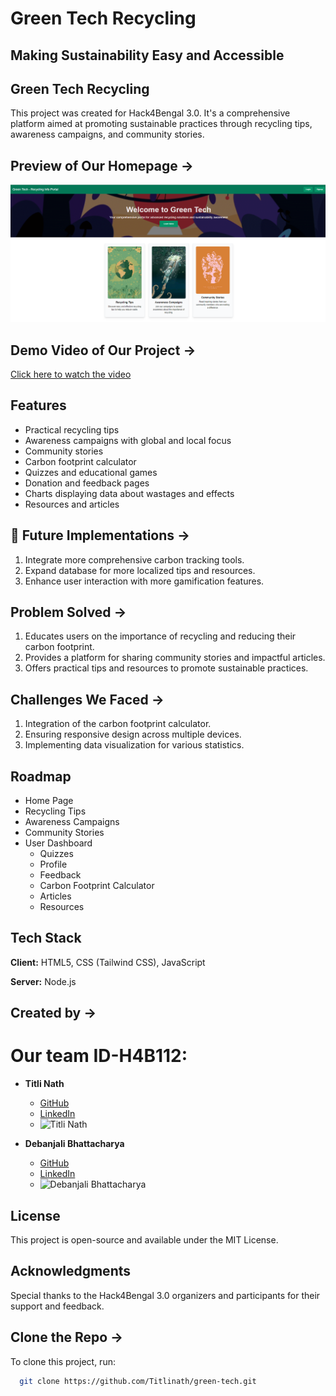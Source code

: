 # Green Tech Recycling

## Making Sustainability Easy and Accessible

## Green Tech Recycling
This project was created for Hack4Bengal 3.0. It's a comprehensive platform aimed at promoting sustainable practices through recycling tips, awareness campaigns, and community stories.

## Preview of Our Homepage ->
![green-tech]( https://github.com/Titlinath/green-tech/blob/main/GreenTech.png)

## Demo Video of Our Project ->
[Click here to watch the video](https://drive.google.com/file/d/1hsl-hghVc3Lowub3ocQXynWNpImSWphL/view?usp=drive_link)

## Features

- Practical recycling tips
- Awareness campaigns with global and local focus
- Community stories
- Carbon footprint calculator
- Quizzes and educational games
- Donation and feedback pages
- Charts displaying data about wastages and effects
- Resources and articles

## 🚀 Future Implementations ->
1. Integrate more comprehensive carbon tracking tools.
2. Expand database for more localized tips and resources.
3. Enhance user interaction with more gamification features.

## Problem Solved ->
1. Educates users on the importance of recycling and reducing their carbon footprint.
2. Provides a platform for sharing community stories and impactful articles.
3. Offers practical tips and resources to promote sustainable practices.

## Challenges We Faced ->
1. Integration of the carbon footprint calculator.
2. Ensuring responsive design across multiple devices.
3. Implementing data visualization for various statistics.

## Roadmap

- Home Page
- Recycling Tips
- Awareness Campaigns
- Community Stories
- User Dashboard
  - Quizzes
  - Profile
  - Feedback
  - Carbon Footprint Calculator
  - Articles
  - Resources

## Tech Stack

**Client:** HTML5, CSS (Tailwind CSS), JavaScript

**Server:** Node.js

## Created by ->

# Our team ID-H4B112:
- **Titli Nath**
  - [GitHub](https://github.com/Titlinath)
  - [LinkedIn](https://www.linkedin.com/in/titli-nath-a976b7249/)
  - ![Titli Nath](https://media.licdn.com/dms/image/D4D03AQFYV7V8hCIuxQ/profile-displayphoto-shrink_400_400/0/1714921499772?e=1725494400&v=beta&t=jDICCZL9a8pdA21sqv0tfc0bL5KrwFrwnj01VZmCN_w)

- **Debanjali Bhattacharya**
  - [GitHub](https://github.com/Debanjali1234)
  - [LinkedIn](https://www.linkedin.com/in/debanjali-bhattacharya-9a7397269/)
  - ![Debanjali Bhattacharya](https://avatars.githubusercontent.com/u/126330453?v=4)

## License
This project is open-source and available under the MIT License.

## Acknowledgments
Special thanks to the Hack4Bengal 3.0 organizers and participants for their support and feedback.


## Clone the Repo ->
To clone this project, run:

```bash
  git clone https://github.com/Titlinath/green-tech.git



